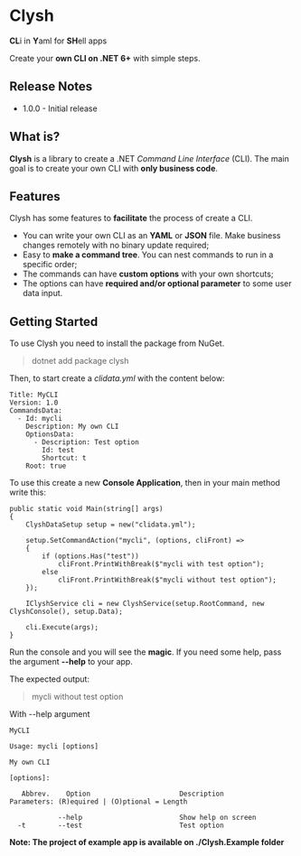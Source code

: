 # Clysh

**CL**i in **Y**aml for **SH**ell apps

Create your **own CLI on .NET 6+** with simple steps.

## Release Notes

- 1.0.0 - Initial release

## What is?

**Clysh** is a library to create a .NET _Command Line Interface_ (CLI). The main goal is to create your own CLI with **only business code**.

## Features

Clysh has some features to **facilitate** the process of create a CLI.

- You can write your own CLI as an **YAML** or **JSON** file. Make business changes remotely with no binary update required;
- Easy to **make a command tree**. You can nest commands to run in a specific order;
- The commands can have **custom options** with your own shortcuts;
- The options can have **required and/or optional parameter** to some user data input.

## Getting Started

To use Clysh you need to install the package from NuGet.

> dotnet add package clysh

Then, to start create a _clidata.yml_ with the content below:

```
Title: MyCLI
Version: 1.0
CommandsData:
  - Id: mycli
    Description: My own CLI
    OptionsData:
      - Description: Test option
        Id: test
        Shortcut: t
    Root: true
```

To use this create a new **Console Application**, then in your main method write this:

```
public static void Main(string[] args)
{
    ClyshDataSetup setup = new("clidata.yml");

    setup.SetCommandAction("mycli", (options, cliFront) =>
    {
        if (options.Has("test"))
            cliFront.PrintWithBreak($"mycli with test option");
        else
            cliFront.PrintWithBreak($"mycli without test option");
    });
    
    IClyshService cli = new ClyshService(setup.RootCommand, new ClyshConsole(), setup.Data);

    cli.Execute(args);
}
```

Run the console and you will see the **magic**. If you need some help, pass the argument **--help** to your app.

The expected output:

> mycli without test option

With --help argument

```
MyCLI

Usage: mycli [options]

My own CLI

[options]:

   Abbrev.    Option                      Description                                            Parameters: (R)equired | (O)ptional = Length

            --help                        Show help on screen                                    
  -t        --test                        Test option      
```

**Note: The project of example app is available on ./Clysh.Example folder**